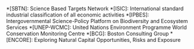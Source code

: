*[SBTN]: Science Based Targets Network
*[ISIC]: International standard industrial classification of all economic activities
*[IPBES]: Intergovernmental Science-Policy Platform on Biodiversity and Ecosystem Services
*[UNEP-WCMC]: United Nations Environment Programme World Conservation Monitoring Centre
*[BCG]: Boston Consulting Group
*[ENCORE]: Exploring Natural Capital Opportunities, Risks and Exposure